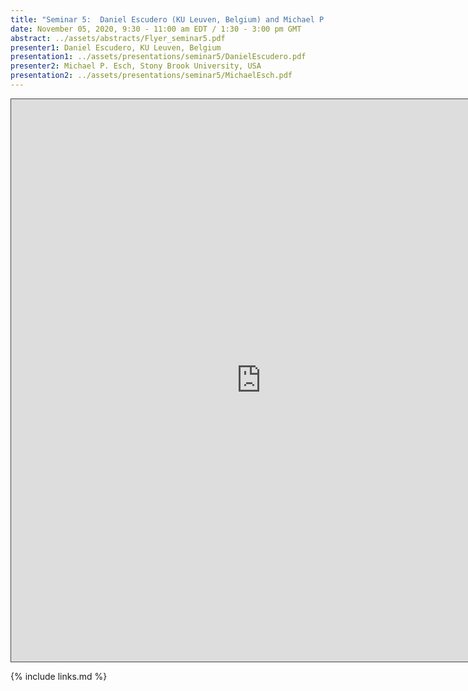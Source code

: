 ```yaml
---
title: "Seminar 5:  Daniel Escudero (KU Leuven, Belgium) and Michael P. Esch (Stony Brook University, USA)"
date: November 05, 2020, 9:30 - 11:00 am EDT / 1:30 - 3:00 pm GMT
abstract: ../assets/abstracts/Flyer_seminar5.pdf
presenter1: Daniel Escudero, KU Leuven, Belgium
presentation1: ../assets/presentations/seminar5/DanielEscudero.pdf
presenter2: Michael P. Esch, Stony Brook University, USA
presentation2: ../assets/presentations/seminar5/MichaelEsch.pdf
---
```


<iframe src="https://ub.hosted.panopto.com/Panopto/Pages/Embed.aspx?id=5a62c7e0-a33a-45b0-a427-ac6a0110cbcb
&autoplay=false&offerviewer=true&showtitle=true&showbrand=false&start=0&interactivity=all" height="900" width="800"
 style="border: 1px solid #464646;" allowfullscreen allow="autoplay"></iframe>

{% include links.md %}

